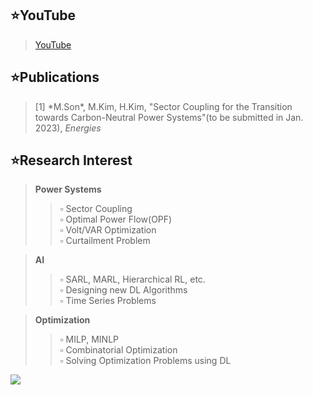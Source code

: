 <!--
<p align="center">
<img src="https://img.shields.io/badge/Python-3776AB?style=flat&logo=Python&logoColor=white"/>
<img src="https://img.shields.io/badge/Pytorch-EE4C2C?style=flat&logo=Pytorch&logoColor=white"/>
<img src="https://img.shields.io/badge/Matlab-blue?style=flat=Pytorch&logoColor=white"/>
<img src="https://img.shields.io/badge/Simulink-orange?style=flat=Pytorch&logoColor=white"/>
</p>



-->
<!-- 스페이스 바 두 번 치면 한 줄 통째로 공백 생성 -->


## ⭐YouTube
> <a href="https://www.youtube.com/channel/UC2wGcGfyIlqW2N8MZVKd6SA">YouTube</a> <br/>

## ⭐Publications
> [1] \*M.Son\*, M.Kim, H.Kim, "Sector Coupling for the Transition towards Carbon-Neutral Power Systems"(to be submitted in Jan. 2023), _Energies_



## ⭐Research Interest
> **Power Systems**
>> ▫ Sector Coupling<br/>
>> ▫ Optimal Power Flow(OPF)<br/>
>> ▫ Volt/VAR Optimization<br/>
>> ▫ Curtailment Problem

> **AI**
>> ▫ SARL, MARL, Hierarchical RL, etc.<br/>
>> ▫ Designing new DL Algorithms<br/>
>> ▫ Time Series Problems<br/>

> **Optimization**
>> ▫ MILP, MINLP<br/>
>> ▫ Combinatorial Optimization<br/>
>> ▫ Solving Optimization Problems using DL
<!---->

<!-- 아래는.... 뱃지에 링크 거는 방법 -->
<a href="https://github.com/powerflow77"><img src="https://img.shields.io/badge/GitHub-181717?style=flat&logo=Github&logoColor=white"/></a>

<!--
**powerflow77/powerflow77** is a ✨ _special_ ✨ repository because its `README.md` (this file) appears on your GitHub profile.


유튜브
> https://www.youtube.com/channel/UC2wGcGfyIlqW2N8MZVKd6SA<br/>

마크다운
https://powerflow77.github.io/

Here are some ideas to get you started:

- 🔭 I’m currently working on ...
- 🌱 I’m currently learning ...
- 👯 I’m looking to collaborate on ...
- 🤔 I’m looking for help with ...
- 💬 Ask me about ...
- 📫 How to reach me: ...
- 😄 Pronouns: ...
- ⚡ Fun fact: ...
-->
